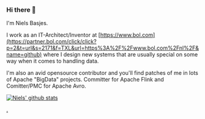 ### Hi there 👋

I'm Niels Basjes.

I work as an IT-Architect/Inventor at [https://www.bol.com](https://partner.bol.com/click/click?p=2&t=url&s=2171&f=TXL&url=https%3A%2F%2Fwww.bol.com%2Fnl%2F&name=github) where I design new systems that are usually special on some way when it comes to handling data.

I'm also an avid opensource contributor and you'll find patches of me in lots of Apache "BigData" projects.
Committer for Apache Flink and Comitter/PMC for Apache Avro.

[![Niels' github stats](https://github-readme-stats.vercel.app/api?username=nielsbasjes)](https://github.com/nielsbasjes)

<a href="https://mastodon.basjes.nl/@niels" rel="me">.</a>
